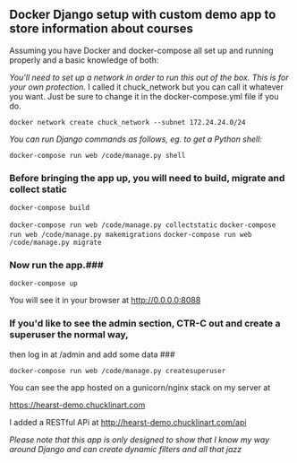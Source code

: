 ## Docker Django setup with custom demo app to store information about courses ##

Assuming you have Docker and docker-compose all set up and running properly and a 
basic knowledge of both:

*You'll need to set up a network in order to run this out of the box.  This is for 
your own protection.*  I called it chuck_network but you can call it whatever you want.
Just be sure to change it in the docker-compose.yml file if you do.

```docker network create chuck_network --subnet 172.24.24.0/24```

*You can run Django commands as follows, eg. to get a Python shell:*

```docker-compose run web /code/manage.py shell```

### Before bringing the app up, you will need to build, migrate and collect static ###

```docker-compose build```

```docker-compose run web /code/manage.py collectstatic```
```docker-compose run web /code/manage.py makemigrations```
```docker-compose run web /code/manage.py migrate```

### Now run the app.###

```docker-compose up```

You will see it in your browser at http://0.0.0.0:8088 

### If you'd like to see the admin section, CTR-C out and create a superuser the normal way, 
then log in at /admin and add some data ###

```docker-compose run web /code/manage.py createsuperuser```

You can see the app hosted on a gunicorn/nginx stack on my server at 

https://hearst-demo.chucklinart.com

I added a RESTful APi at http://hearst-demo.chucklinart.com/api

*Please note that this app is only designed to show that I know my way around Django and can 
create dynamic filters and all that jazz*

